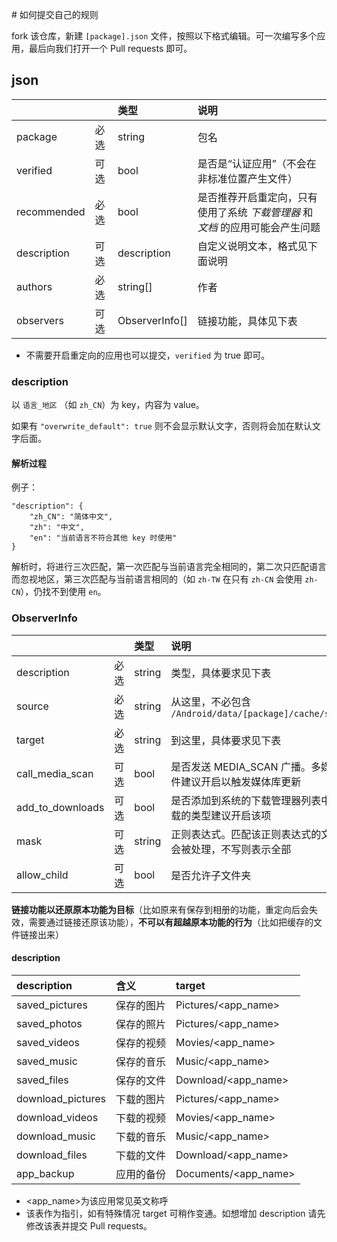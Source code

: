 ﻿﻿# 如何提交自己的规则

fork 该仓库，新建 `[package].json` 文件，按照以下格式编辑。可一次编写多个应用，最后向我们打开一个 Pull requests 即可。

## json
|             |      | 类型           | 说明                                                                           |
| :---------- | :--- | :------------- | :----------------------------------------------------------------------------- |
| package     | 必选 | string         | 包名                                                                           |
| verified    | 可选 | bool           | 是否是“认证应用”（不会在非标准位置产生文件）                                 |
| recommended | 必选 | bool           | 是否推荐开启重定向，只有使用了系统 _下载管理器_ 和 _文档_ 的应用可能会产生问题 |
| description | 可选 | description    | 自定义说明文本，格式见下面说明                                                 |
| authors     | 必选 | string[]       | 作者                                                                           |
| observers   | 可选 | ObserverInfo[] | 链接功能，具体见下表                                                           |

* 不需要开启重定向的应用也可以提交，`verified` 为 true 即可。

### description
以 `语言_地区` （如 `zh_CN`）为 key，内容为 value。

如果有 `"overwrite_default": true` 则不会显示默认文字，否则将会加在默认文字后面。

#### 解析过程
例子：
```
"description": {
	"zh_CN": "简体中文",
	"zh": "中文",
	"en": "当前语言不符合其他 key 时使用"
}
```
解析时，将进行三次匹配，第一次匹配与当前语言完全相同的，第二次只匹配语言而忽视地区，第三次匹配与当前语言相同的（如 `zh-TW` 在只有 `zh-CN` 会使用 `zh-CN`），仍找不到使用 `en`。

### ObserverInfo 
|                    |      | 类型   | 说明                                                          |
| :----------------- | :--- | :----- | :------------------------------------------------------------ |
| description        | 必选 | string | 类型，具体要求见下表                                          |
| source             | 必选 | string | 从这里，不必包含 `/Android/data/[package]/cache/sdcard`       |
| target             | 必选 | string | 到这里，具体要求见下表                                        |
| call\_media\_scan  | 可选 | bool   | 是否发送 MEDIA\_SCAN 广播。多媒体文件建议开启以触发媒体库更新 |
| add\_to\_downloads | 可选 | bool   | 是否添加到系统的下载管理器列表中。下载的类型建议开启该项      |
| mask               | 可选 | string | 正则表达式。匹配该正则表达式的文件才会被处理，不写则表示全部  |
| allow_child        | 可选 | bool   | 是否允许子文件夹                                              |

**链接功能以还原原本功能为目标**（比如原来有保存到相册的功能，重定向后会失效，需要通过链接还原该功能），**不可以有超越原本功能的行为**（比如把缓存的文件链接出来）

#### description
| description        | 含义       | target               |
| :----------------- | :--------- | :------------------- |
| saved\_pictures    | 保存的图片 | Pictures/<app_name>  |
| saved\_photos      | 保存的照片 | Pictures/<app_name>  |
| saved\_videos      | 保存的视频 | Movies/<app_name>    |
| saved\_music       | 保存的音乐 | Music/<app_name>     |
| saved\_files       | 保存的文件 | Download/<app_name>  |
| download\_pictures | 下载的图片 | Pictures/<app_name>  |
| download\_videos   | 下载的视频 | Movies/<app_name>    |
| download\_music    | 下载的音乐 | Music/<app_name>     |
| download\_files    | 下载的文件 | Download/<app_name>  |
| app\_backup        | 应用的备份 | Documents/<app_name> |


* <app_name>为该应用常见英文称呼
* 该表作为指引，如有特殊情况 target 可稍作变通。如想增加 description 请先修改该表并提交 Pull requests。
